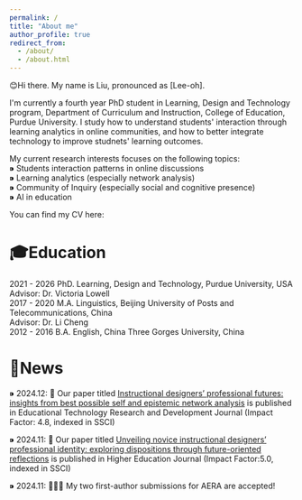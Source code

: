 ```yaml
---
permalink: /
title: "About me"
author_profile: true
redirect_from: 
  - /about/
  - /about.html
---
```


😊Hi there. My name is Liu, pronounced as [Lee-oh]. 

I'm currently a fourth year PhD student in Learning, Design and Technology program, Department of Curriculum and Instruction, College of Education, Purdue University. I study how to understand students' interaction through learning analytics in online communities, and how to better integrate technology to improve studnets' learning outcomes.  

My current research interests focuses on the following topics:  
⁍ Students interaction patterns in online discussions  
⁍ Learning analytics (especially network analysis)  
⁍ Community of Inquiry (especially social and cognitive presence)  
⁍ AI in education  

You can find my CV here:

🎓Education
======
2021 - 2026 PhD.  Learning, Design and Technology, Purdue University, USA  
                  Advisor: Dr. Victoria Lowell  
2017 - 2020 M.A.  Linguistics, Beijing University of Posts and Telecommunications, China  
                  Advisor: Dr. Li Cheng  
2012 - 2016 B.A.  English, China Three Gorges University, China  



🎉News
======
⁍ 2024.12:  📃 Our paper titled [Instructional designers’ professional futures: insights from best possible self and epistemic network analysis](https://link.springer.com/article/10.1007/s11423-024-10441-2) is published in Educational Technology Research and Development Journal (Impact Factor: 4.8, indexed in SSCI)  

⁍ 2024.11:  📃 Our paper titled [Unveiling novice instructional designers’ professional identity: exploring dispositions through future-oriented reflections](https://link.springer.com/article/10.1007/s10734-024-01366-z) is published in Higher Education Journal (Impact Factor:5.0, indexed in SSCI)  

⁍ 2024.11:  👏👏👏 My two first-author submissions for AERA are accepted!  





